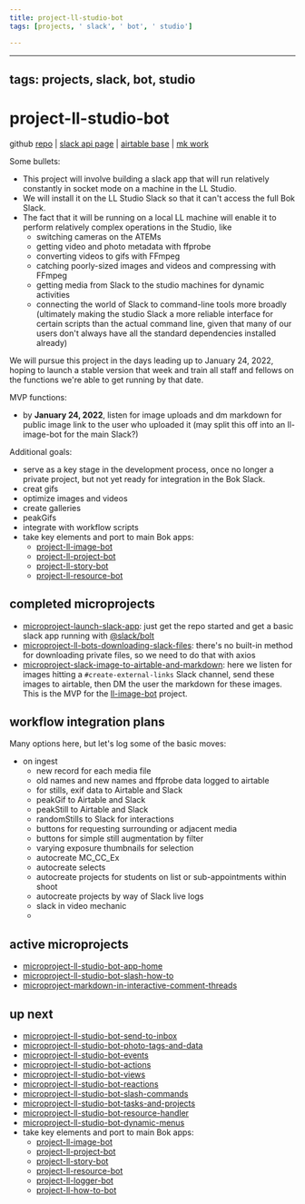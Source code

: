 ```yaml
---
title: project-ll-studio-bot
tags: [projects, ' slack', ' bot', ' studio']

---
```


---
tags: projects, slack, bot, studio
---

# project-ll-studio-bot

github [repo](https://github.com/learninglab-studio/ll-studio-bot) | [slack api page](https://api.slack.com/apps/A02MHDNAPA9/general?) | [airtable base](https://airtable.com/appa9gloKBb8PdFAE/tbllDvzw0FHblrScL/viw04uTTEW28FCBDl?blocks=hide) | [mk work](/ZAPalPndRjuhuZfALVsGRg)

Some bullets:
* This project will involve building a slack app that will run relatively constantly in socket mode on a machine in the LL Studio. 
* We will install it on the LL Studio Slack so that it can't access the full Bok Slack. 
* The fact that it will be running on a local LL machine will enable it to perform relatively complex operations in the Studio, like
    * switching cameras on the ATEMs
    * getting video and photo metadata with ffprobe
    * converting videos to gifs with FFmpeg
    * catching poorly-sized images and videos and compressing with FFmpeg
    * getting media from Slack to the studio machines for dynamic activities
    * connecting the world of Slack to command-line tools more broadly (ultimately making the studio Slack a more reliable interface for certain scripts than the actual command line, given that many of our users don't always have all the standard dependencies installed already)

We will pursue this project in the days leading up to January 24, 2022, hoping to launch a stable version that week and train all staff and fellows on the functions we're able to get running by that date.

MVP functions:
* by **January 24, 2022**, listen for image uploads and dm markdown for public image link to the user who uploaded it (may split this off into an ll-image-bot for the main Slack?)

Additional goals:
* serve as a key stage in the development process, once no longer a private project, but not yet ready for integration in the Bok Slack.
* creat gifs
* optimize images and videos
* create galleries
* peakGifs
* integrate with workflow scripts 
* take key elements and port to main Bok apps:
    * [project-ll-image-bot](/nRHoq0AmQRK4De0xWUd8Eg)
    * [project-ll-project-bot](/utoPx6IdQnuVimXrZ8xBgQ)
    * [project-ll-story-bot](/Kw0e8HK9Rn2iJPqhN_-UjQ) 
    * [project-ll-resource-bot](/sY8icXJFSvmRKPY3TxWMBA) 


## completed microprojects
* [microproject-launch-slack-app](/wB3V_9ZuTZyeJW7PskHp2w): just get the repo started and get a basic slack app running with [@slack/bolt](https://www.npmjs.com/package/@slack/bolt)
* [microproject-ll-bots-downloading-slack-files](/8XktiqXyRDG-HTd46F1Hkw): there's no built-in method for downloading private files, so we need to do that with axios
* [microproject-slack-image-to-airtable-and-markdown](/U7FUHelXSGKc8hp-Uwm76A): here we listen for images hitting a `#create-external-links` Slack channel, send these images to airtable, then DM the user the markdown for these images. This is the MVP for the [ll-image-bot](/nRHoq0AmQRK4De0xWUd8Eg) project.

## workflow integration plans

Many options here, but let's log some of the basic moves:
* on ingest
    * new record for each media file
    * old names and new names and ffprobe data logged to airtable
    * for stills, exif data to Airtable and Slack
    * peakGif to Airtable and Slack
    * peakStill to Airtable and Slack
    * randomStills to Slack for interactions
    * buttons for requesting surrounding or adjacent media
    * buttons for simple still augmentation by filter
    * varying exposure thumbnails for selection
    * autocreate MC_CC_Ex
    * autocreate selects
    * autocreate projects for students on list or sub-appointments within shoot
    * autocreate projects by way of Slack live logs
    * slack in video mechanic
    * 

## active microprojects

* [microproject-ll-studio-bot-app-home](/yroV_UenSy-mWjT9BzKcPg)
* [microproject-ll-studio-bot-slash-how-to](/isnINNvqSUC2lUinghZfDw)
* [microproject-markdown-in-interactive-comment-threads](/TMu2wMLrRsKK1TAy2-54yA)

## up next

* [microproject-ll-studio-bot-send-to-inbox](/1sO0JhI9Sh2d-yqD1cH25w)
* [microproject-ll-studio-bot-photo-tags-and-data](/L1axpkvLSt6OpqO30R4UZQ)
* [microproject-ll-studio-bot-events](/lDDQK7lAR-KOy9fuxnPD5g)
* [microproject-ll-studio-bot-actions](/2QWlWbzgQg6GJav-qw-zmQ)
* [microproject-ll-studio-bot-views](/J2bpEvLyQW69JVly-NpXnQ)
* [microproject-ll-studio-bot-reactions](/VeUQHqmwTuCEqj7CMACmBA)
* [microproject-ll-studio-bot-slash-commands](/tcx62w70QWGWqUiNFrQxfw)
* [microproject-ll-studio-bot-tasks-and-projects](/qNad3WdlRH6Ul6zGPqgGIQ)
* [microproject-ll-studio-bot-resource-handler](/vOpIxqOLTwarYbotNw38eQ)
* [microproject-ll-studio-bot-dynamic-menus](/oFIHoqqBQZqCtEuNrccOyg)
* take key elements and port to main Bok apps:
    * [project-ll-image-bot](/nRHoq0AmQRK4De0xWUd8Eg)
    * [project-ll-project-bot](/utoPx6IdQnuVimXrZ8xBgQ)
    * [project-ll-story-bot](/Kw0e8HK9Rn2iJPqhN_-UjQ)
    * [project-ll-resource-bot](/sY8icXJFSvmRKPY3TxWMBA) 
    * [project-ll-logger-bot](/w-Cqd6FPQ4-0JB0_aeNGHg)
    * [project-ll-how-to-bot](/N3baV5O5QZWq5eHdX7rwag)

    





